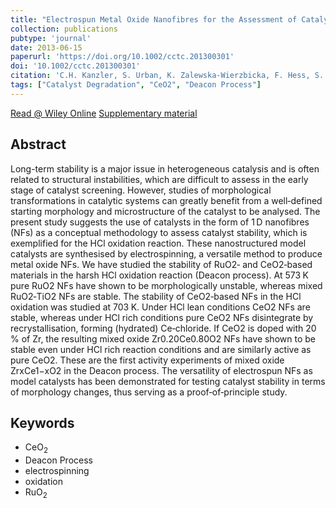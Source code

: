 ```yaml
---
title: "Electrospun Metal Oxide Nanofibres for the Assessment of Catalyst Morphological Stability under Harsh Reaction Conditions"
collection: publications
pubtype: 'journal'
date: 2013-06-15
paperurl: 'https://doi.org/10.1002/cctc.201300301'
doi: '10.1002/cctc.201300301'
citation: 'C.H. Kanzler, S. Urban, K. Zalewska-Wierzbicka, F. Hess, S. Rohrlack, C. Wessel, R. Ostermann, J.P. Hofmann, H. Over. <i>Chem. Cat. Chem.</i> 5 (<b>2013</b>) 2621-2626.'
tags: ["Catalyst Degradation", "CeO2", "Deacon Process"]
---
```


[Read @ Wiley Online](https://onlinelibrary.wiley.com/doi/abs/10.1002/cctc.201300301) [Supplementary material](https://onlinelibrary.wiley.com/action/downloadSupplement?doi=10.1002%2Fcctc.201300301&file=cctc_201300301_sm_miscellaneous_information.pdf)

Abstract
--------
Long-term stability is a major issue in heterogeneous catalysis and is often related to structural instabilities, which are difficult to assess in the early stage of catalyst screening. However, studies of morphological transformations in catalytic systems can greatly benefit from a well‐defined starting morphology and microstructure of the catalyst to be analysed. The present study suggests the use of catalysts in the form of 1 D nanofibres (NFs) as a conceptual methodology to assess catalyst stability, which is exemplified for the HCl oxidation reaction. These nanostructured model catalysts are synthesised by electrospinning, a versatile method to produce metal oxide NFs. We have studied the stability of RuO2‐ and CeO2‐based materials in the harsh HCl oxidation reaction (Deacon process). At 573 K pure RuO2 NFs have shown to be morphologically unstable, whereas mixed RuO2‐TiO2 NFs are stable. The stability of CeO2‐based NFs in the HCl oxidation was studied at 703 K. Under HCl lean conditions CeO2 NFs are stable, whereas under HCl rich conditions pure CeO2 NFs disintegrate by recrystallisation, forming (hydrated) Ce‐chloride. If CeO2 is doped with 20 % of Zr, the resulting mixed oxide Zr0.20Ce0.80O2 NFs have shown to be stable even under HCl rich reaction conditions and are similarly active as pure CeO2. These are the first activity experiments of mixed oxide ZrxCe1−xO2 in the Deacon process. The versatility of electrospun NFs as model catalysts has been demonstrated for testing catalyst stability in terms of morphology changes, thus serving as a proof‐of‐principle study.

Keywords
--------
* CeO<sub>2</sub>
* Deacon Process
* electrospinning
* oxidation
* RuO<sub>2</sub>

